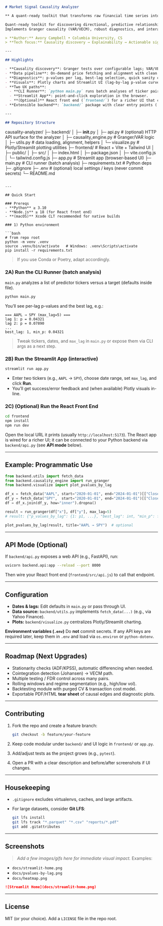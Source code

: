 ```markdown
# Market Signal Causality Analyzer

** A quant-ready toolkit that transforms raw financial time series into causal insights, trading signals, and interactive visualizations. **

Quant-ready toolkit for discovering directional, predictive relationships between financial time series and turning them into actionable insights.  
Implements Granger causality (VAR/VECM), robust diagnostics, and interactive Plotly/Streamlit visualizations—packaged with a modern React front end for a clean UX.

> **Author:** Avory Campbell • Columbia University, CS  
> **Tech focus:** Causality discovery → Explainability → Actionable signals

---

## Highlights

- **Causality discovery**: Granger tests over configurable lags; VAR/VECM-aware workflow.
- **Data pipeline**: On-demand price fetching and alignment with clean failure modes.
- **Diagnostics**: p-values per lag, best-lag selection, quick sanity checks.
- **Visuals**: Plotly charts and Streamlit UI (lag-by-lag p-value curves, heatmaps).
- **Two UX paths**:
  - **CLI Runner**: `python main.py` runs batch analyses of ticker pairs.
  - **Streamlit App**: point-and-click exploration in the browser.
  - **(Optional)** React front end (`frontend/`) for a richer UI that can call the backend API.
- **Extensible backend**: `backend/` package with clear entry points (`utils.py`, `causality_engine.py`, `visualize.py`, `api.py`).

---

## Repository Structure

```

causality-analyzer/
├─ backend/
│  ├─ **init**.py
│  ├─ api.py                # (optional) HTTP API surface for the analyzer
│  ├─ causality_engine.py   # Granger/VAR logic
│  ├─ utils.py              # data loading, alignment, helpers
│  └─ visualize.py          # Plotly/Streamlit plotting utilities
├─ frontend/                # React + Vite + Tailwind UI
│  ├─ public/
│  ├─ src/
│  ├─ index.html
│  ├─ package.json
│  ├─ vite.config.js
│  └─ tailwind.config.js
├─ app.py                   # Streamlit app (browser-based UI)
├─ main.py                  # CLI runner (batch analysis)
├─ requirements.txt         # Python deps
├─ .gitignore
├─ .env                     # (optional) local settings / keys (never commit secrets)
└─ README.md

````

---

## Quick Start

### Prereqs
- **Python** ≥ 3.10  
- **Node.js** ≥ 18 (for React front end)  
- **(macOS)** Xcode CLT recommended for native builds  

### 1) Python environment

```bash
# from repo root
python -m venv .venv
source .venv/bin/activate   # Windows: .venv\Scripts\activate
pip install -r requirements.txt
````

> If you use Conda or Poetry, adapt accordingly.

### 2A) Run the CLI Runner (batch analysis)

`main.py` analyzes a list of predictor tickers versus a target (defaults inside file).

```bash
python main.py
```

You’ll see per-lag p-values and the best lag, e.g.:

```
=== AAPL → SPY (max_lag=5) ===
lag 1: p = 0.04321
lag 2: p = 0.07890
...
best_lag: 1, min_p: 0.04321
```

> Tweak tickers, dates, and `max_lag` in `main.py` or expose them via CLI args as a next step.

### 2B) Run the Streamlit App (interactive)

```bash
streamlit run app.py
```

* Enter two tickers (e.g., `AAPL` → `SPY`), choose date range, set `max_lag`, and click **Run**.
* You’ll get success/error feedback and (when available) Plotly visuals in-line.

### 2C) (Optional) Run the React Front End

```bash
cd frontend
npm install
npm run dev
```

Open the local URL it prints (usually `http://localhost:5173`).
The React app is wired for a richer UI; it can be connected to your Python backend via `backend/api.py` (see **API mode** below).

---

## Example: Programmatic Use

```python
from backend.utils import fetch_data
from backend.causality_engine import run_granger
from backend.visualize import plot_pvalues_by_lag

df_x = fetch_data("AAPL", start="2020-01-01", end="2024-01-01")[["Close"]].rename(columns={"Close": "x"})
df_y = fetch_data("SPY",  start="2020-01-01", end="2024-01-01")[["Close"]].rename(columns={"Close": "y"})
df = df_x.join(df_y, how="inner").dropna()

result = run_granger(df["x"], df["y"], max_lag=5)
# result: {"p_values_by_lag": {1: p1, ...}, "best_lag": int, "min_p": float}

plot_pvalues_by_lag(result, title="AAPL → SPY")  # optional
```

---

## API Mode (Optional)

If `backend/api.py` exposes a web API (e.g., FastAPI), run:

```bash
uvicorn backend.api:app --reload --port 8000
```

Then wire your React front end (`frontend/src/api.js`) to call that endpoint.

---

## Configuration

* **Dates & lags:** Edit defaults in `main.py` or pass through UI.
* **Data source:** `backend/utils.py` implements `fetch_data(...)` (e.g., via Yahoo Finance).
* **Plots:** `backend/visualize.py` centralizes Plotly/Streamlit charting.

**Environment variables (`.env`)**
Do **not** commit secrets. If any API keys are required later, keep them in `.env` and load via `os.environ` or `python-dotenv`.

---

## Roadmap (Next Upgrades)

* Stationarity checks (ADF/KPSS), automatic differencing when needed.
* Cointegration detection (Johansen) → VECM path.
* Multiple testing / FDR control across many pairs.
* Rolling windows and regime segmentation (e.g., high/low vol).
* Backtesting module with purged CV & transaction cost model.
* Exportable PDF/HTML **tear sheet** of causal edges and diagnostic plots.

---

## Contributing

1. Fork the repo and create a feature branch:

   ```bash
   git checkout -b feature/your-feature
   ```
2. Keep code modular under `backend/` and UI logic in `frontend/` or `app.py`.
3. Add/adjust tests as the project grows (e.g., `pytest`).
4. Open a PR with a clear description and before/after screenshots if UI changes.

---

## Housekeeping

* `.gitignore` excludes virtualenvs, caches, and large artifacts.
* For large datasets, consider **Git LFS**:

  ```bash
  git lfs install
  git lfs track "*.parquet" "*.csv" "reports/*.pdf"
  git add .gitattributes
  ```

---

## Screenshots

> *Add a few images/gifs here for immediate visual impact.*
> Examples:

* `docs/streamlit-home.png`
* `docs/pvalues-by-lag.png`
* `docs/heatmap.png`

```markdown
![Streamlit Home](docs/streamlit-home.png)
```

---

## License

MIT (or your choice). Add a `LICENSE` file in the repo root.
